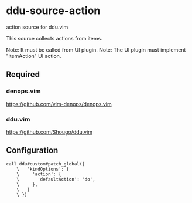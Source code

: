 # ddu-source-action

action source for ddu.vim

This source collects actions from items.

Note: It must be called from UI plugin.
Note: The UI plugin must implement "itemAction" UI action.

## Required

### denops.vim

https://github.com/vim-denops/denops.vim

### ddu.vim

https://github.com/Shougo/ddu.vim

## Configuration

```vim
call ddu#custom#patch_global({
    \   'kindOptions': {
    \     'action': {
    \       'defaultAction': 'do',
    \     },
    \   }
    \ })
```
